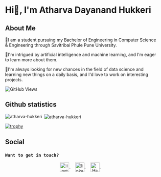 # Hi👋, I'm Atharva Dayanand Hukkeri <br>

## About Me<br>

🙋‍I am a student pursuing my Bachelor of Engineering in Computer Science & Engineering through Savitribai Phule Pune University.

🚀I'm intrigued by artificial intelligence and machine learning, and I'm eager to learn more about them.<br>

👀I'm always looking for new chances in the field of data science and learning new things on a daily basis, and I'd love to work on interesting projects.<br>

![GitHub Views](https://komarev.com/ghpvc/?username=atharva-hukkeri&color=FAC151) <br>

## Github statistics

<p>
  <img align="left" src="https://github-readme-stats.vercel.app/api/top-langs/?username=atharva-hukkeri&layout=compact&hide=php,smarty&bg_color=30,e96443,904e95&title_color=fff&text_color=fff" alt="atharva-hukkeri" />&nbsp;<img align="center" src="https://github-readme-stats.vercel.app/api?username=atharva-hukkeri&show_icons=true&theme=radical&count_private=true&show_icons=true&hide=php&bg_color=30,e96443,904e95&title_color=fff&text_color=fff" alt="atharva-hukkeri" />
</p>

[![trophy](https://github-profile-trophy.vercel.app/?username=atharva-hukkeri)](https://github.com/ryo-ma/github-profile-trophy)

<!--- ![atharva-hukkeri's GitHub stats](https://github-readme-stats.vercel.app/api?username=atharva-hukkeri&show_icons=true&theme=radical) --->
## Social

### `Want to get in touch?`

<p align="center">
  <a href="https://www.instagram.com/a_thor_va/" target="blank">
    <img align="center" src="https://upload.wikimedia.org/wikipedia/commons/thumb/a/a5/Instagram_icon.png/2048px-Instagram_icon.png" alt="instagram" height="30" width="30" />
  </a>&nbsp;&nbsp;&nbsp;
  <a href="https://www.linkedin.com/in/atharva-hukkeri-727037218/" target="blank">
    <img align="center" src="https://seeklogo.com/images/L/linkedin-icon-logo-05B2880899-seeklogo.com.png" alt="linkedin" height="30" width="30" />
  </a>&nbsp;&nbsp;&nbsp;
    <a href="https://www.hackerrank.com/atharvahukkeri/" target="blank">
    <img align="center" src="https://encrypted-tbn0.gstatic.com/images?q=tbn:ANd9GcTergvoo0e_gRDYlkCwAaZ7uvsy6SZApCAO1JPcDBs83Q&s" alt="Hackerrank" height="30" width="30" />
  </a>&nbsp;&nbsp;&nbsp;
</p>


